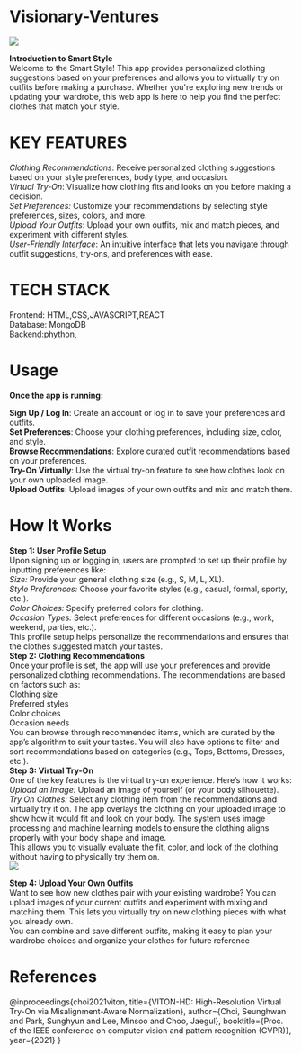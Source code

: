 # Visionary-Ventures
<img src="https://github.com/Robo-shep/Visionary-Ventures/blob/main/Gray%20Minimalist%20New%20Collection%20Banner.png">


**Introduction to Smart Style**<br>
Welcome to the Smart Style! This app provides personalized clothing suggestions based on your preferences and allows you to virtually try on outfits before making a purchase. Whether you're exploring new trends or updating your wardrobe, this web app is here to help you find the perfect clothes that match your style.
# KEY FEATURES
*Clothing Recommendations*: Receive personalized clothing suggestions based on your style preferences, body type, and occasion.<br>
*Virtual Try-On*: Visualize how clothing fits and looks on you before making a decision.<br>
*Set Preferences:* Customize your recommendations by selecting style preferences, sizes, colors, and more.<br>
*Upload Your Outfits*: Upload your own outfits, mix and match pieces, and experiment with different styles.<br>
*User-Friendly Interface*: An intuitive interface that lets you navigate through outfit suggestions, try-ons, and preferences with ease.<br>
# TECH STACK
Frontend: HTML,CSS,JAVASCRIPT,REACT<br>
Database: MongoDB<br>
Backend:phython,
# Usage
**Once the app is running:**

**Sign Up / Log In**: Create an account or log in to save your preferences and outfits.<br>
**Set Preferences**: Choose your clothing preferences, including size, color, and style.<br>
**Browse Recommendations**: Explore curated outfit recommendations based on your preferences.<br>
**Try-On Virtually**: Use the virtual try-on feature to see how clothes look on your own uploaded image.<br>
**Upload Outfits**: Upload images of your own outfits and mix and match them.<br>
# How It Works
**Step 1: User Profile Setup**<br>
Upon signing up or logging in, users are prompted to set up their profile by inputting preferences like:<br>
*Size:* Provide your general clothing size (e.g., S, M, L, XL).<br>
*Style Preferences:* Choose your favorite styles (e.g., casual, formal, sporty, etc.).<br>
*Color Choices:* Specify preferred colors for clothing.<br>
*Occasion Types:* Select preferences for different occasions (e.g., work, weekend, parties, etc.).<br>
This profile setup helps personalize the recommendations and ensures that the clothes suggested match your tastes.<br>
**Step 2: Clothing Recommendations**<br>
Once your profile is set, the app will use your preferences and provide personalized clothing recommendations. The recommendations are based on factors such as:<br>
Clothing size<br>
Preferred styles<br>
Color choices<br>
Occasion needs<br>
You can browse through recommended items, which are curated by the app’s algorithm to suit your tastes. You will also have options to filter and sort recommendations based on categories (e.g., Tops, Bottoms, Dresses, etc.).<br>
**Step 3: Virtual Try-On**<br>
One of the key features is the virtual try-on experience. Here’s how it works:<br>
*Upload an Image:* Upload an image of yourself (or your body silhouette).<br>
*Try On Clothes:* Select any clothing item from the recommendations and virtually try it on. The app overlays the clothing on your uploaded image to show how it would fit and look on your body. The system uses image processing and machine learning models to ensure the clothing aligns properly with your body shape and image.<br>
This allows you to visually evaluate the fit, color, and look of the clothing without having to physically try them on.<br>
<img src="https://github.com/Robo-shep/Visionary-Ventures/blob/main/teaser.png">

**Step 4: Upload Your Own Outfits**<br>
Want to see how new clothes pair with your existing wardrobe? You can upload images of your current outfits and experiment with mixing and matching them. This lets you virtually try on new clothing pieces with what you already own.<br>
You can combine and save different outfits, making it easy to plan your wardrobe choices and organize your clothes for future reference<br>
# References

@inproceedings{choi2021viton,
  title={VITON-HD: High-Resolution Virtual Try-On via Misalignment-Aware Normalization},
  author={Choi, Seunghwan and Park, Sunghyun and Lee, Minsoo and Choo, Jaegul},
  booktitle={Proc. of the IEEE conference on computer vision and pattern recognition (CVPR)},
  year={2021}
}


